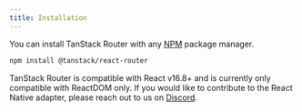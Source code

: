 ```yaml
---
title: Installation
---
```


You can install TanStack Router with any [NPM](https://npmjs.com) package manager.

```sh
npm install @tanstack/react-router
```

TanStack Router is compatible with React v16.8+ and is currently only compatible with ReactDOM only. If you would like to contribute to the React Native adapter, please reach out to us on [Discord](https://tlinz.com/discord).
